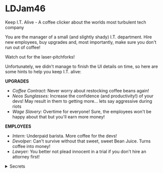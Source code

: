 # LDJam46

Keep I.T. Alive - A coffee clicker about the worlds most turbulent tech company

You are the manager of a small (and slightly shady) I.T. department.
Hire new employees, buy upgrades and, most importantly, make sure you don't run out of coffee!


Watch out for the laser-pitchforks!


Unfortunately, we didn't manage to finish the UI details on time,
so here are some hints to help you keep I.T. alive:


**UPGRADES**
- *Coffee Contract:* Never worry about restocking coffee beans again!
- *Neos Sunglasses:* Increase the confidence (and productivity!) of your devs! May result in them to getting more... lets say aggressive during riots
- *Wage Slavery:* Overtime for everyone! Sure, the employees won't be happy about that but you'll earn more money!

**EMPLOYEES**
- *Intern:* Underpaid barista. More coffee for the devs!
- *Devolper:* Can't survive without that sweet, sweet Bean Juice. Turns coffee into money!
- *Lawyer:* You better not plead innocent in a trial if you don't hire an attorney first!




<details>
<summary>Secrets</summary>

 - The konami code
 - The court ending is a reference to pong dance.
 - If you have the sunglasses upgrade, the devs will have laser pitchforks
 - The lawyers are a reference to Ace Attorney.
 - And probably more, but i forgot about a lot of them during development

</details>
